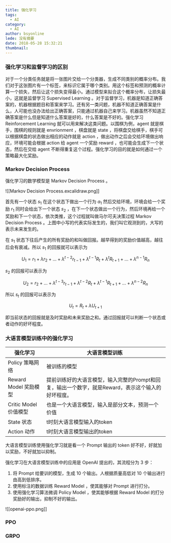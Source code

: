 ```yaml
---
title: 强化学习
tags:
  - AI
category:
  - AI
author: bsyonline
lede: 没有摘要
date: 2018-05-28 15:32:21
thumbnail:
---
```


### 强化学习和监督学习的区别

对于一个分类任务就是将一张图片交给一个分类器，生成不同类别的概率分布。我们对于这张图片有一个标签，来标识它属于哪个类别。用这个标签和预测的概率计算一个损失，然后让这个损失变得最小。通过模型来拟合这个概率分布，让损失最小，这就是监督学习 Supervised Learning 。对于监督学习，机器是知道正确答案的，机器根据题目和答案来学习。还有另一类问题，机器不知道正确答案是什么，人可能也没办法给出正确答案，只能通过机器自己来学习。机器虽然不知道正确答案是什么但是知道什么答案是好的，什么答案是不好的。强化学习 Reinforcement Learning  就可以用来解决这类问题。以围棋为例，agent 就是棋手，围棋的规则就是 envrionment ，棋盘就是 state ，将棋盘交给棋手，棋手可以根据棋盘的状态做出相应的动作就是 action ，做出动作之后会交给环境做出响应，环境可能会根据 action 给 agent 一个奖励 reward ，也可能会生成下一个状态，然后在交给 agent 不断得重复这个过程。强化学习的目的就是如何通过一个策略最大化奖励。

### Markov Decision Process

强化学习的数学模型是 Markov Decision Process 。

![[Markov Decision Process.excalidraw.png]]

首先有一个状态 $s_1$ 在这个状态下做出一个行为 $a_1$ 然后交给环境，环境会给一个奖励 $r_1$ 同时会给出下一个状态 $s_2$ ，在下一个状态做出一个行为，然后环境再给一个奖励和下一个状态，依次类推，这个过程就叫做马尔可夫决策过程 Markov Decision Process 。上图中小写的代表实际发生的，我们叫它观测到的，大写的表示未来发生的。

在 $s_1$ 状态下往后产生的所有奖励的和叫做回报。越早得到的奖励价值越高，越往后会有衰减。所以 $s_1$ 的回报就可以表示为

$$
U_1 = r_1+\lambda r_2+...+\lambda^{t-2} r_{t-1}+\lambda^{t-1} R_t+\lambda^t R_{t+1}+...+\lambda^{n-1}R_n
$$

$s_2$ 的回报可以表示为

$$
U_2 = r_2+...+\lambda^{t-3} r_{t-1}+\lambda^{t-2} R_t+\lambda^{t-1} R_{t+1}+...+\lambda^{n-2}R_n
$$

所以 $s_t$ 的回报可以表示为

$$
U_t=R_t+\lambda U_{t+1}
$$

即当前状态的回报就是及时奖励和未来奖励之和。通过回报就可以判断一个状态或者动作的好坏程度。


### 大语言模型训练中的强化学习




| 强化学习              | 大语言模型训练                                                 |
| ----------------- | ------------------------------------------------------- |
| Policy 策略网络       | 被训练的模型                                                  |
| Reward Model 奖励模型 | 提前训练好的大语言模型，输入完整的Prompt和回复，输出一个数字，就是Reward，表示这个输入的好坏程度。 |
| Critic Model 价值模型 | 也是一个大语言模型，输入是部分文本，预测一个价值                                |
| State 状态          | t时刻大语言模型输入的token                                        |
| Action 动作         | t时刻大语言模型输出的token                                        |

大语言模型训练使用强化学习就是看一个 Prompt 输出的 token 好不好，好就加以奖励，不好就加以抑制。

强化学习在大语言模型训练中的应用是 OpenAI 提出的，其流程分为 3 步：
1. 将 Prompt 给要训的模型，生成 10 个输出。人根据质量高低对 10 个输出进行由高到低排序。
2. 使用标注的数据训练 Reward Model ，使其能够对 Prompt 进行打分。
3. 使用强化学习算法微调 Policy Model ，使其能够根据 Reward Model 的打分奖励好的输出，抑制不好的输出。

![[openai-ppo.png]]
### PPO




### GRPO